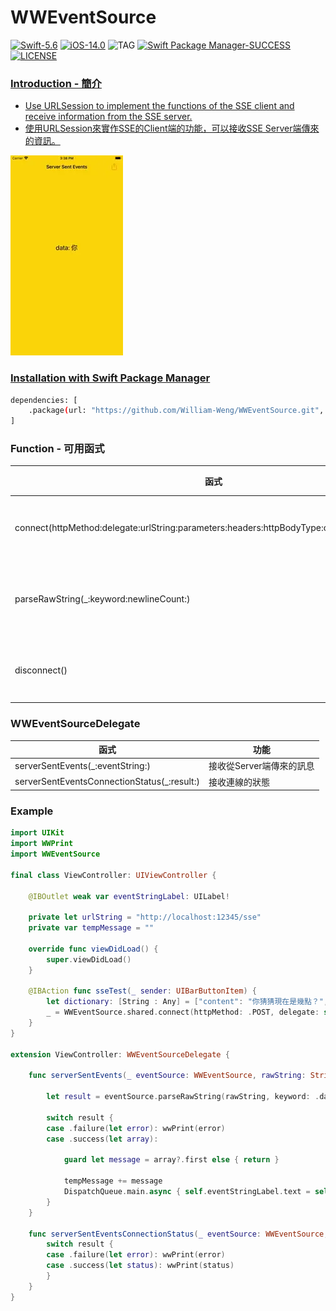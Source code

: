 # WWEventSource
[![Swift-5.6](https://img.shields.io/badge/Swift-5.6-orange.svg?style=flat)](https://developer.apple.com/swift/) [![iOS-14.0](https://img.shields.io/badge/iOS-14.0-pink.svg?style=flat)](https://developer.apple.com/swift/) ![TAG](https://img.shields.io/github/v/tag/William-Weng/WWEventSource) [![Swift Package Manager-SUCCESS](https://img.shields.io/badge/Swift_Package_Manager-SUCCESS-blue.svg?style=flat)](https://developer.apple.com/swift/) [![LICENSE](https://img.shields.io/badge/LICENSE-MIT-yellow.svg?style=flat)](https://developer.apple.com/swift/)

### [Introduction - 簡介](https://swiftpackageindex.com/William-Weng)
- [Use URLSession to implement the functions of the SSE client and receive information from the SSE server.]()
- [使用URLSession來實作SSE的Client端的功能，可以接收SSE Server端傳來的資訊。](https://apifox.com/apiskills/sse-vs-websocket/)

![](./Example.webp)

### [Installation with Swift Package Manager](https://medium.com/彼得潘的-swift-ios-app-開發問題解答集/使用-spm-安裝第三方套件-xcode-11-新功能-2c4ffcf85b4b)
```bash
dependencies: [
    .package(url: "https://github.com/William-Weng/WWEventSource.git", .upToNextMajor(from: "1.1.0"))
]
```

### Function - 可用函式
|函式|功能|
|-|-|
|connect(httpMethod:delegate:urlString:parameters:headers:httpBodyType:configuration:queue:)|開啟SSE連線|
|parseRawString(_:keyword:newlineCount:)|解析原始文字|
|disconnect()|關閉SSE連線|

### WWEventSourceDelegate
|函式|功能|
|-|-|
|serverSentEvents(_:eventString:)|接收從Server端傳來的訊息|
|serverSentEventsConnectionStatus(_:result:)|接收連線的狀態|

### Example
```swift
import UIKit
import WWPrint
import WWEventSource

final class ViewController: UIViewController {

    @IBOutlet weak var eventStringLabel: UILabel!
    
    private let urlString = "http://localhost:12345/sse"
    private var tempMessage = ""
    
    override func viewDidLoad() {
        super.viewDidLoad()
    }
    
    @IBAction func sseTest(_ sender: UIBarButtonItem) {
        let dictionary: [String : Any] = ["content": "你猜猜現在是幾點？", "delayTime": 0.25]
        _ = WWEventSource.shared.connect(httpMethod: .POST, delegate: self, urlString: urlString, httpBodyType: .dictionary(dictionary))
    }
}

extension ViewController: WWEventSourceDelegate {
    
    func serverSentEvents(_ eventSource: WWEventSource, rawString: String) {
        
        let result = eventSource.parseRawString(rawString, keyword: .data)
        
        switch result {
        case .failure(let error): wwPrint(error)
        case .success(let array):
            
            guard let message = array?.first else { return }
            
            tempMessage += message
            DispatchQueue.main.async { self.eventStringLabel.text = self.tempMessage }
        }
    }
    
    func serverSentEventsConnectionStatus(_ eventSource: WWEventSource, result: Result<WWEventSource.Constant.ConnectionStatus, Error>) {
        switch result {
        case .failure(let error): wwPrint(error)
        case .success(let status): wwPrint(status)
        }
    }
}
```


